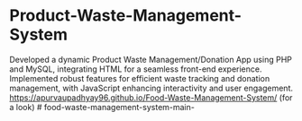 # Product-Waste-Management-System
Developed a dynamic Product Waste Management/Donation App using PHP  and MySQL, integrating HTML for a seamless front-end experience.  Implemented robust features for efficient waste tracking and donation  management, with JavaScript enhancing interactivity and user engagement. 
https://apurvaupadhyay96.github.io/Food-Waste-Management-System/ (for a look)
#   f o o d - w a s t e - m a n a g e m e n t - s y s t e m - m a i n -  
 